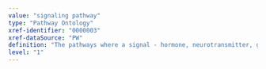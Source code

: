 ```yaml
---
value: "signaling pathway"
type: "Pathway Ontology"
xref-identifier: "0000003"
xref-dataSource: "PW"
definition: "The pathways where a signal - hormone, neurotransmitter, growth factor, peptide, any molecule - triggers one or multiple cascades of events. This involves a number of molecules, including receptors, proteins, ligands, messengers, any participating molecule. A signaling pathway may be upstream or downstream of other signaling pathways. Signaling pathways control a very broad spectrum of processes as well as pathways.|The definition was compiled based on a number of definitions available in various dictionaries."
level: "1"
---
```

